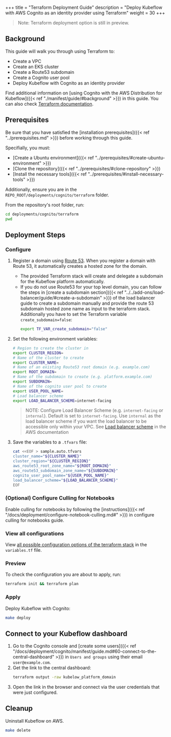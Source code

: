 +++
title = "Terraform Deployment Guide"
description = "Deploy Kubeflow with AWS Cognito as an identity provider using Terraform"
weight = 30
+++

> Note: Terraform deployment option is still in preview.

## Background

This guide will walk you through using Terraform to:
- Create a VPC
- Create an EKS cluster
- Create a Route53 subdomain
- Create a Cognito user pool
- Deploy Kubeflow with Cognito as an identity provider

Find additional information on [using Cognito with the AWS Distribution for Kubeflow]({{< ref "./manifest/guide/#background" >}}) in this guide. You can also check [Terraform documentation](https://www.terraform.io/docs).

## Prerequisites

Be sure that you have satisfied the [installation prerequisites]({{< ref "../prerequisites.md" >}}) before working through this guide.

Specifially, you must:
- [Create a Ubuntu environment]({{< ref "../prerequisites/#create-ubuntu-environment" >}})
- [Clone the repository]({{< ref "../prerequisites/#clone-repository" >}})
- [Install the necessary tools]({{< ref "../prerequisites/#install-necessary-tools" >}})

Additionally, ensure you are in the `REPO_ROOT/deployments/cognito/terraform` folder.

From the repository's root folder, run:
```sh
cd deployments/cognito/terraform
pwd
```

## Deployment Steps

### Configure

1. Register a domain using [Route 53](https://docs.aws.amazon.com/Route53/latest/DeveloperGuide/domain-register.html). 
    When you register a domain with Route 53, it automatically creates a hosted zone for the domain. 

    - The provided Terraform stack will create and delegate a subdomain for the Kubeflow platform automatically.
    - If you do not use Route53 for your top level domain, you can follow the steps in [create a subdomain section]({{< ref "../../add-ons/load-balancer/guide/#create-a-subdomain" >}}) of the load balancer guide to create a subdomain manually and provide the route 53 subdomain hosted zone name as input to the terraform stack. 
    Additionally you have to set the Terraform variable `create_subdomain=false`:
        ```sh
        export TF_VAR_create_subdomain="false"
        ```

1. Set the following environment variables:

    ```sh
    # Region to create the cluster in
    export CLUSTER_REGION=
    # Name of the cluster to create
    export CLUSTER_NAME=
    # Name of an existing Route53 root domain (e.g. example.com)
    export ROOT_DOMAIN=
    # Name of the subdomain to create (e.g. platform.example.com)
    export SUBDOMAIN=
    # Name of the cognito user pool to create
    export USER_POOL_NAME=
    # Load balancer scheme
    export LOAD_BALANCER_SCHEME=internet-facing
    
    ```
    > NOTE: Configure Load Balancer Scheme (e.g. `internet-facing` or `internal`). Default is set to `internet-facing`. Use `internal` as the load balancer scheme if you want the load balancer to be accessible only within your VPC. See [Load balancer scheme](https://docs.aws.amazon.com/elasticloadbalancing/latest/userguide/how-elastic-load-balancing-works.html#load-balancer-scheme) in the AWS documentation

1. Save the variables to a `.tfvars` file:

    ```sh
    cat <<EOF > sample.auto.tfvars
    cluster_name="${CLUSTER_NAME}"
    cluster_region="${CLUSTER_REGION}"
    aws_route53_root_zone_name="${ROOT_DOMAIN}"
    aws_route53_subdomain_zone_name="${SUBDOMAIN}"
    cognito_user_pool_name="${USER_POOL_NAME}"
    load_balancer_scheme="${LOAD_BALANCER_SCHEME}"
    EOF
    ```

### (Optional) Configure Culling for Notebooks
Enable culling for notebooks by following the [instructions]({{< ref "/docs/deployment/configure-notebook-culling.md#" >}}) in configure culling for notebooks guide.

### View all configurations

View [all possible configuration options of the terraform stack](https://github.com/awslabs/kubeflow-manifests/blob/main/deployments/cognito/terraform/variables.tf) in the `variables.tf` file.

### Preview
To check the configuration you are about to apply, run:
```sh
terraform init && terraform plan
```

### Apply
Deploy Kubeflow with Cognito:
```sh
make deploy
```

## Connect to your Kubeflow dashboard
1. Go to the Cognito console and [create some users]({{< ref "/docs/deployment/cognito/manifest/guide.md#60-connect-to-the-central-dashboard" >}})  in `Users and groups` using their email `user@example.com`.
1. Get the link to the central dashboard:
    ```sh
    terraform output -raw kubelow_platform_domain
    ```
1. Open the link in the browser and connect via the user credentials that were just configured.

## Cleanup

Uninstall Kubeflow on AWS. 
```sh
make delete
```
